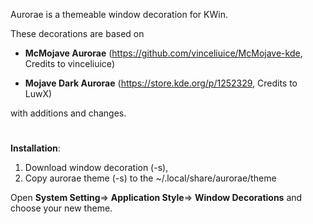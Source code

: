 Aurorae is a themeable window decoration for KWin.

These decorations are based on 

- **McMojave Aurorae** (https://github.com/vinceliuice/McMojave-kde, Credits to vinceliuice)

- **Mojave Dark Aurorae**  (https://store.kde.org/p/1252329, Credits to LuwX)

with additions and changes.



#



**Installation**:


1) Download window decoration (-s),
2) Copy aurorae theme (-s) to the  ~/.local/share/aurorae/theme

Open **System Setting**=> **Application Style**=> **Window Decorations** and choose your new theme.

